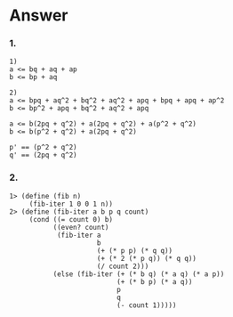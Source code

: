 # Answer

### 1.
    1)
    a <= bq + aq + ap
    b <= bp + aq

    2)
    a <= bpq + aq^2 + bq^2 + aq^2 + apq + bpq + apq + ap^2
    b <= bp^2 + apq + bq^2 + aq^2 + apq

    a <= b(2pq + q^2) + a(2pq + q^2) + a(p^2 + q^2)
    b <= b(p^2 + q^2) + a(2pq + q^2)

    p' == (p^2 + q^2)
    q' == (2pq + q^2)

### 2.
    1> (define (fib n)
         (fib-iter 1 0 0 1 n))
    2> (define (fib-iter a b p q count)
         (cond ((= count 0) b)
               ((even? count)
                (fib-iter a
                          b
                          (+ (* p p) (* q q))
                          (+ (* 2 (* p q)) (* q q))
                          (/ count 2)))
               (else (fib-iter (+ (* b q) (* a q) (* a p))
                               (+ (* b p) (* a q))
                               p
                               q
                               (- count 1)))))

